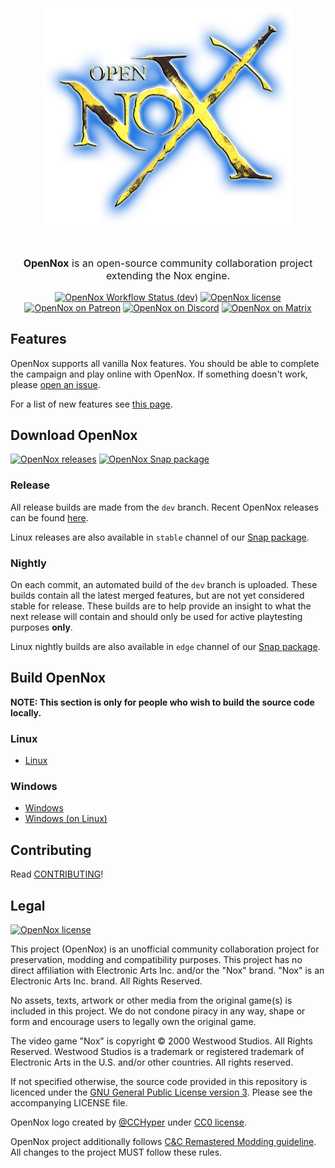<p align="center" style="font-size:32pt;font-style:bold">
    <img src="docs/images/logo.png" width=400>
</p>
<p align="center" style="font-size:12pt;font-style:bold">
    <b>OpenNox</b> is an open-source community collaboration project extending the Nox engine. 
</p>
<p align="center">
    <a href="https://github.com/noxworld-dev/opennox/actions"><img alt="OpenNox Workflow Status (dev)" src="https://img.shields.io/github/workflow/status/noxworld-dev/opennox/build-and-release?style=flat"></a>
    <a href="https://www.gnu.org/licenses/gpl-3.0.en.html"><img alt="OpenNox license" src="https://img.shields.io/github/license/noxworld-dev/opennox?style=flat"></a>
    <br>
    <a href="https://www.patreon.com/opennox"><img alt="OpenNox on Patreon" src="https://img.shields.io/badge/patreon-Support%20us-blue?logo=patreon&logoColor=white&style=flat"></a>
    <a href="https://discord.gg/HgDUeXhAyW"><img alt="OpenNox on Discord" src="https://img.shields.io/badge/discord-OpenNox-blue?logo=discord&logoColor=white&style=flat"></a>
    <a href="https://matrix.to/#/#opennox:nwca.xyz"><img alt="OpenNox on Matrix" src="https://img.shields.io/badge/matrix-%23opennox-blue?logo=matrix&logoColor=white&style=flat"></a>
</p>

## Features

OpenNox supports all vanilla Nox features. You should be able to complete the campaign and play online with OpenNox.
If something doesn't work, please [open an issue](https://github.com/noxworld-dev/opennox/issues/new/choose).

For a list of new features see [this page](docs/game-features.md).

## Download OpenNox

<a href="https://github.com/noxworld-dev/opennox/releases"><img alt="OpenNox releases" src="https://img.shields.io/github/downloads/noxworld-dev/opennox/total?style=flat&label=releases"></a>
<a href="https://snapcraft.io/opennox"><img alt="OpenNox Snap package" src="https://img.shields.io/badge/snap-Install-green?logo=snapcraft&logoColor=white&style=flat"></a>

### Release
All release builds are made from the `dev` branch. Recent OpenNox releases can be found [here](<https://github.com/noxworld-dev/opennox/releases>).

Linux releases are also available in `stable` channel of our [Snap package](https://snapcraft.io/opennox).

### Nightly
On each commit, an automated build of the `dev` branch is uploaded.
These builds contain all the latest merged features, but are not yet considered stable for release.
These builds are to help provide an insight to what the next release will contain and should only be used for active playtesting purposes **only**.

Linux nightly builds are also available in `edge` channel of our [Snap package](https://snapcraft.io/opennox).

## Build OpenNox
**NOTE: This section is only for people who wish to build the source code locally.**

### Linux
- [Linux](./docs/build-linux.md)
  
### Windows
- [Windows](./docs/build-windows.md)
- [Windows (on Linux)](./docs/build-windows-on-linux.md)

## Contributing
Read [CONTRIBUTING](CONTRIBUTING.md)!

## Legal

<a href="https://www.gnu.org/licenses/gpl-3.0.en.html"><img alt="OpenNox license" src="https://img.shields.io/github/license/noxworld-dev/opennox?style=flat"></a>

This project (OpenNox) is an unofficial community collaboration project for preservation, modding and compatibility purposes.
This project has no direct affiliation with Electronic Arts Inc. and/or the "Nox" brand. "Nox" is an Electronic Arts Inc. brand. All Rights Reserved.

No assets, texts, artwork or other media from the original game(s) is included in this project.
We do not condone piracy in any way, shape or form and encourage users to legally own the original game.

The video game "Nox" is copyright © 2000 Westwood Studios. All Rights Reserved.
Westwood Studios is a trademark or registered trademark of Electronic Arts in the U.S. and/or other countries. All rights reserved.

If not specified otherwise, the source code provided in this repository is licenced under the [GNU General Public License version 3](<https://www.gnu.org/licenses/gpl-3.0.html>). Please see the accompanying LICENSE file.

OpenNox logo created by [@CCHyper](https://github.com/CCHyper) under [CC0 license](https://creativecommons.org/share-your-work/public-domain/cc0/).

OpenNox project additionally follows [C&C Remastered Modding guideline](https://www.ea.com/games/command-and-conquer/command-and-conquer-remastered/modding-faq). All changes to the project MUST follow these rules.
